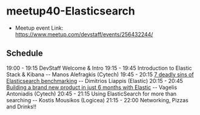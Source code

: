 # meetup40-Elasticsearch

* Meetup event Link: https://www.meetup.com/devstaff/events/256432244/

## Schedule

19:00 - 19:15 DevStaff Welcome & Intro
19:15 - 19:45 Introduction to Elastic Stack & Kibana -- Manos Alefragkis (Cytech)
19:45 - 20:15 [7 deadly sins of Elasticsearch benchmarking](https://www.elastic.co/elasticon/conf/2018/sf/the-seven-deadly-sins-of-elasticsearch-benchmarking)  --  Dimitrios Liappis (Elastic)
20:15 - 20:45 [Building a brand new product in just 6 months with Elastic](https://www.slideshare.net/vanton/elastic-stack-as-a-product-development-platform) -- Vagelis Antoniadis (Cytech)
20:45 - 21:15 Using ElasticSearch for more than searching -- Kostis Mousikos (Logicea)
21:15 - 22:00 Networking, Pizzas and Drinks!!
